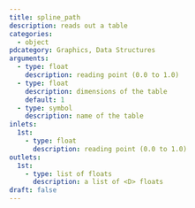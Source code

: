 ```yaml
---
title: spline_path
description: reads out a table
categories:
  - object
pdcategory: Graphics, Data Structures
arguments:
  - type: float
    description: reading point (0.0 to 1.0)
  - type: float
    description: dimensions of the table
    default: 1
  - type: symbol
    description: name of the table
inlets:
  1st:
    - type: float
      description: reading point (0.0 to 1.0)
outlets:
  1st:
    - type: list of floats
      description: a list of <D> floats
draft: false
---
```


